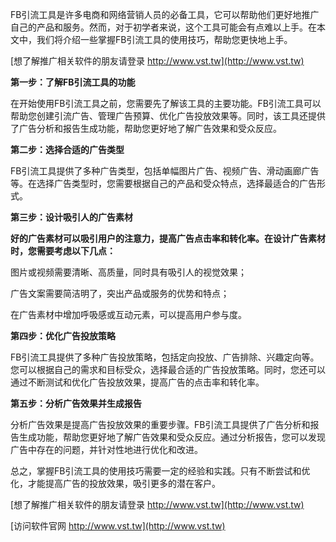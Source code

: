 FB引流工具是许多电商和网络营销人员的必备工具，它可以帮助他们更好地推广自己的产品和服务。然而，对于初学者来说，这个工具可能会有点难以上手。在本文中，我们将介绍一些掌握FB引流工具的使用技巧，帮助您更快地上手。

[想了解推广相关软件的朋友请登录 http://www.vst.tw](http://www.vst.tw)

**第一步：了解FB引流工具的功能**

在开始使用FB引流工具之前，您需要先了解该工具的主要功能。FB引流工具可以帮助您创建引流广告、管理广告预算、优化广告投放效果等。同时，该工具还提供了广告分析和报告生成功能，帮助您更好地了解广告效果和受众反应。

**第二步：选择合适的广告类型**

FB引流工具提供了多种广告类型，包括单幅图片广告、视频广告、滑动画廊广告等。在选择广告类型时，您需要根据自己的产品和受众特点，选择最适合的广告形式。

**第三步：设计吸引人的广告素材**

**好的广告素材可以吸引用户的注意力，提高广告点击率和转化率。在设计广告素材时，您需要考虑以下几点：**

图片或视频需要清晰、高质量，同时具有吸引人的视觉效果；

广告文案需要简洁明了，突出产品或服务的优势和特点；

在广告素材中增加呼吸感或互动元素，可以提高用户参与度。

**第四步：优化广告投放策略**

FB引流工具提供了多种广告投放策略，包括定向投放、广告排除、兴趣定向等。您可以根据自己的需求和目标受众，选择最合适的广告投放策略。同时，您还可以通过不断测试和优化广告投放效果，提高广告的点击率和转化率。

**第五步：分析广告效果并生成报告**

分析广告效果是提高广告投放效果的重要步骤。FB引流工具提供了广告分析和报告生成功能，帮助您更好地了解广告效果和受众反应。通过分析报告，您可以发现广告中存在的问题，并针对性地进行优化和改进。

总之，掌握FB引流工具的使用技巧需要一定的经验和实践。只有不断尝试和优化，才能提高广告的投放效果，吸引更多的潜在客户。

[想了解推广相关软件的朋友请登录 http://www.vst.tw](http://www.vst.tw)


[访问软件官网 http://www.vst.tw](http://www.vst.tw)
